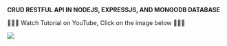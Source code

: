 __CRUD RESTFUL API IN NODEJS, EXPRESSJS, AND MONGODB DATABASE__

🚀🚀🚀 Watch Tutorial on YouTube, Click on the image below  🚀🚀🚀

[![](https://img.youtube.com/vi/LvO2m00S_SQ/0.jpg)](https://www.youtube.com/watch?v=LvO2m00S_SQ)
